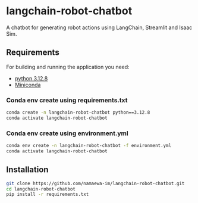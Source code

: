 # langchain-robot-chatbot
A chatbot for generating robot actions using LangChain, Streamlit and Isaac Sim.

## Requirements

For building and running the application you need:

- [python 3.12.8](https://www.python.org/)
- [Miniconda](https://docs.anaconda.com/miniconda/)

### Conda env create using requirements.txt

```sh
conda create -n langchain-robot-chatbot python==3.12.8
conda activate langchain-robot-chatbot
```

### Conda env create using environment.yml
```sh
conda env create -n langchain-robot-chatbot -f environment.yml
conda activate langchain-robot-chatbot
```

## Installation

```sh
git clone https://github.com/namaewa-im/langchain-robot-chatbot.git
cd langchain-robot-chatbot
pip install -r requirements.txt
```
